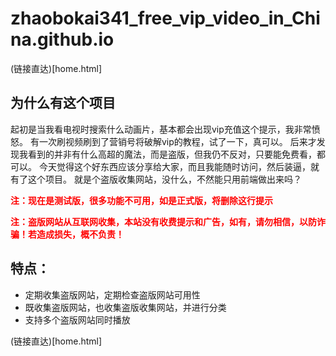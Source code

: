 # zhaobokai341_free_vip_video_in_China.github.io

(链接直达)[home.html]

## 为什么有这个项目

起初是当我看电视时搜索什么动画片，基本都会出现vip充值这个提示，我非常愤怒。
有一次刷视频刷到了营销号将破解vip的教程，试了一下，真可以。
后来才发现我看到的并非有什么高超的魔法，而是盗版，但我仍不反对，只要能免费看，都可以。
今天觉得这个好东西应该分享给大家，而且我能随时访问，然后装逼，就有了这个项目。
就是个盗版收集网站，没什么，不然能只用前端做出来吗？

<p style="color:red;font-weight:bold">注：现在是测试版，很多功能不可用，如是正式版，将删除这行提示</p>
<p style="color:red;font-weight:bold">注：盗版网站从互联网收集，本站没有收费提示和广告，如有，请勿相信，以防诈骗！若造成损失，概不负责！</p>

## 特点：

- 定期收集盗版网站，定期检查盗版网站可用性
- 既收集盗版网站，也收集盗版收集网站，并进行分类
- 支持多个盗版网站同时播放

(链接直达)[home.html]
